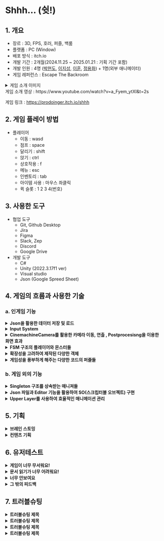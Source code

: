 # Shhh... (쉿!)

## 1. 개요
- 장르 : 3D, FPS, 호러, 퍼즐, 백룸
- 플랫폼 : PC (Window)
- 배포 방식 : itch.io
- 개발 기간 : 2개월(2024.11.25 ~ 2025.01.21 : 기획 기간 포함)
- 개발 인원 : 4명 (<a href="https://github.com/ParkHyeonDo">박현도</a>, <a href="https://github.com/jaund1ce">이지성</a>, <a href="https://github.com/leehun1997" title="GitHub Profile">이훈</a>, <a href="https://github.com/PRODOINGER">정용화</a>) + 1명(외부 애니메이터)
- 게임 레퍼런스 : Escape The Backroom
  
<details>
<summary> 게임 소개 이미지</summary>
  
<img src = "https://github.com/user-attachments/assets/71e916bb-7790-4fc9-80ef-7209f2fbbcc0">
<img src = "https://github.com/user-attachments/assets/1d92ed69-3c40-4a04-b154-c565caf942cf">

</details>
게임 소개 영상 : https://www.youtube.com/watch?v=a_Fyem_ytXI&t=2s

게임 링크 : https://prodoinger.itch.io/shhh

## 2. 게임 플레이 방법
- 플레이어
  - 이동 : wasd
  - 점프 : space
  - 달리기 : shift
  - 앉기 : ctrl
  - 상호작용 : f
  - 메뉴 : esc
  - 인벤토리 : tab
  - 아이템 사용 : 마우스 좌클릭
  - 퀵 슬롯 : 1 2 3 4(번호)

## 3. 사용한 도구
- 협업 도구
  - Git, Github Desktop
  - Jira
  - Figma
  - Slack, Zep
  - Discord
  - Google Drive
- 개발 도구
  - C#
  - Unity (2022.3.17f1 ver)
  - Visual studio
  - Json (Google Spreed Sheet)
## 4. 게임의 흐름과 사용한 기술
### a. 인게임 기능

<details>
<summary><b>Json을 활용한 데이터 저장 및 로드</b></summary>
<br>Save 버튼 클릭 시 각 저장하여야 하는 컴포넌트별로  하이어라키를 전체 탐색하여 저장될 객체를 찾습니다. 
<br>저장 할 해당 프리팹의 고유 키, 이름, 포지션 등을 딕셔너리로 저장하고 그 딕셔너리를 JsonData로 변환하여 고유의 파일로 저장합니다.  
<br>Load 버튼 클릭 시 해당 씬으로 변경되게 되며, Json으로 저장되어있는 파일을 딕셔너리로 변환 후 맵, 플레이어, 아이템, 적 등 순으로 프리팹을 생성하여 맵에 배치합니다. 
<br> 해당 프리팹에 변경점이 필요한 경우 Instantiate 시에 해당 컴포넌트의 값을 변경하여 생성합니다.

<br><br><img src = "https://github.com/user-attachments/assets/17a74ac7-d261-4b9f-a7a1-9944ad5e7fbf" width="400" height="300">
<img src = "https://github.com/user-attachments/assets/902022ef-bf39-4d73-9151-4907fdf187dc" width="400" height="300">
</details>

<details>
<summary><b> Input System  </b></summary>
<br>Input System 의 구독과 해제 기능을 사용하여 다른 스크립트들이 PlayerController 스크립트에 달린 Input system에 구독을 하는 방식입니다.
<br>한번의 입력으로 여러 수행이 가능하면서도, 특정 행동에서는 사용자가 예상 가능한 수행만 가능하도록 하였고, 
<br>플레이어가 존재하지 않는 등의 특수한 경우, 스스로 input system을 선언하여 사용하고 삭제하는 방식을 사용하였습니다.

  <br>( Shift를 누르면 statemachine을 변경하면서, 다른 스크립트의 값도 변경 // 인벤토리를 이용 중이거나 키패드와 상호작용 중일때 아이템의 사용이 불가능하게 만듦 )

<br><br><img src = "https://github.com/user-attachments/assets/ff9d8743-6ee7-4696-9ac5-1eada93613dc" width="400" height="300">
<img src = "https://github.com/user-attachments/assets/7c1b4873-1054-4730-9c9f-3b92d4ddb21e" width="400" height="300">

<br><br><img src = "https://github.com/user-attachments/assets/5d4c96ad-e88e-4044-bfdf-efd82a98b8d0" width="400" height="300">
<img src = "https://github.com/user-attachments/assets/7ad6b5cf-939c-40b7-b53f-c36b915632bd" width="400" height="300">
</details>

<details>
<summary><b> CinemachineCamera를 활용한 카메라 이동, 연출 , Postprocesisng을 이용한 화면 효과 </b></summary>
<br>CinemachineCamera를 활용하여 priority를 다르게 주는 등의 방식으로, 처음 게임을 플레이할 때 나오는 인트로나 죽을 때 나오는 점프스퀘어 등의 연출을 줍니다.
<br>또한, 현재 버전의 CinemachineCamera 에서는 Postprocesisng 적용 방식이 최신 버전과는 다르기 때문에 volume을 통해서 어안렌즈 등의 원하는 카메라 효과를 넣어주고 스테이지마다 다른 분위기를 연출하였습니다.

<br><br><img src = "https://github.com/user-attachments/assets/9d4d37cd-7f37-4008-8268-76172a53e86e" width="400" height="300">
<img src = "https://github.com/user-attachments/assets/b02de825-4e87-4a15-a695-1db617fbbc00" width="200" height="300">
<img src = "https://github.com/user-attachments/assets/36db8520-bda5-476d-80ea-3c27329c623b" width="200" height="300">
</details>

<details>
<summary><b> FSM 구조의 플레이어와 몬스터들  </b></summary>
<br>FSM은 플레이어와 몬스터들은 상태(State)와 전이(Transition)를 기반으로 동작합니다. 
<br>유한한 상태 집합에서 하나의 상태만 활성 상태로 유지되며, 특정 이벤트에 따라 상태가 전이됩니다. 
<br>상태의 변화는 특정 조건에서만 이루어지기 때문에 버그 발생의 여지가 적고, 이후에 플레이어나 몬스터에게 새로운 상태가 추가되더라도 쉽게 유지보수가 가능합니다.
  
<br><br><img src = "https://github.com/user-attachments/assets/d9698a27-66f7-43ef-9c97-ad5b4ea839ed" width="400" height="300"> 
<img src = "https://github.com/user-attachments/assets/a817495d-fe98-437e-8f65-299addc97581" width="400" height="300"> 
</details>

<details>
<summary><b> 확장성을 고려하여 제작된 다양한 객체 </b></summary>
<br>Items, Enemy, InteractableObjects 등 비슷한 분류로 나누어진 각 객체들은 Interface 또는 부모스크립트 Base 를 상속받아 기능의 독립성을 유지하되, 각 필요한 공통기능을 부여받고 있습니다.  
<br>또한 , 각 객체들이 공통의 부모로부터 상속을 받는경우, 검출이나 비교 등 이 코드적으로 간편해질수 있도록 고려하여 설계하였습니다.

<br><br><img src = "https://github.com/user-attachments/assets/ea207b59-386e-44d7-b5eb-4b95430774ee" width="400" height="300">
<img src = "https://github.com/user-attachments/assets/e4115b57-8804-4b08-98b9-1c691e4f2188" width="400" height="300"> 
</details>

<details>
<summary><b> 게임성을 풍부하게 해주는 다양한 코드의 퍼즐들 </b></summary>
<br>&nbsp; 키패드 퍼즐의 경우, Physics Raycaster 와 Event Trigger 를 활용한 인게임 3D Object 클릭 시스템을 구현하여 키조작을 구현하였습니다.
<br>Interact시 LED부분이 빛 날 수있도록 EMISSION을 컨트롤하거나 코루틴을 추가하여 깜빡이는 텍스트 연출을 추가하였습니다. 
<br>&nbsp; 락픽 퍼즐의 경우, 마우스의 Delta값을 받아 락픽의 각도를 조정합니다. 
<br>마우스 클릭시 유저의 락픽 각도와 정답 각도의 오차를 계산하여 오차가 많이 날 경우 많은 떨림과 함께 락픽이 부러지게 되며,  
<br>오차가 많이 나지 않을 경우 그 값을 정규화 하여 차이가 나는 정도에 따라 문고리 돌아가는 정도를 다르게 주어 유저가 어느정도 정답에 근접한지 식별하기 용이하도록 구현하였습니다.

<br><br><img src = "https://github.com/user-attachments/assets/0bb8fe8b-1b2a-490d-bdfa-c1223d0e2a07" width="400" height="300"> 
<img src = "https://github.com/user-attachments/assets/cd5723ca-42b6-4da7-a4bf-503bd3b9e6cf" width="400" height="300"> 
<br><br><img src = "https://github.com/user-attachments/assets/fea9d418-8a82-404d-aa1f-6aa66d7ffd14" width="400" height="100">
<img src = "https://github.com/user-attachments/assets/f646ae76-fe47-4f93-991d-c81521e95644" width="400" height="100">
</details>

### b. 게임 외의 기능

  
<details>
<summary><b> Singleton 구조를 상속받는 매니져들 </b></summary>  
<br>위의 확장성을 고려한 객체 설계 중 하나로, 기본적인 싱글톤 구조를 만들고 모든 매니저들이 이를 상속받아 필요에 따라서 쉽게 접근이 가능합니다. 
<br>또한, 각 스크립트에서 추가적인 선언이 필요하지 않아 메모리 관리 효율 증가도 기대 할 수 있습니다. 싱글톤을 상속받는 매니져들은 DontDestroyOnLoad 를 활용하여, 각 객체를 유지하고 유지보수를 고려하였습니다.
<br><br>(GameManger, SoundManger 등)

<br><br><img src = "https://github.com/user-attachments/assets/628f51ab-90dd-4020-a6d7-c7d79b8d40c5" width="400" height="300">
</details>

<details>
<summary><b> Json 파일과 Editor 기능을 활용하여 SO(스크립터블 오브젝트) 구현 </b></summary>
<br>기획자나 개발자가 추후에 아이템을 추가하거나 변경하기 편하게 미리 약속된 구조를 가진 SO를 만들고,
<br>Google Spread Sheet를 Json 파일 형식으로 전달해주면 Editior기능을 활용하여 만든 기능을 통해서 정보를 직접 변경하거나 추가할 필요 없이 데이터를 수정 및 저장할 수 있게 만들었습니다. 
<br>나중에 다른 SO 추가가 필요하면, 동일하게 정해진 SO방식를 만들고 그와 동일한 형식의 Json 파일을 전달해준다면 쉽게 해당 정보의 저장 및 수정을 쉽게 구현 할 수 있습니다. 
<br>또한, 추후 자주 변경 될 밸런스적인 레벨디자인 부분은 엑셀로 컨트롤하여 쉽게 수정할수 있도록 접근성을 고려하여 코드도 설계되었습니다.

<br><br><img src = "https://github.com/user-attachments/assets/c42cde95-1507-46ee-948c-e4e1f0b267ab" width="400" height="500"> 
<img src = "https://github.com/user-attachments/assets/3195c78a-16c2-4fd5-81d8-042ca1c97d68" width="400" height="150">  
</details>

<details>
<summary><b> Upper Layer를 사용하여 효율적인 매니메이션 관리 </b></summary>
<br>플레이어의 다양한 상태와 다양한 아이템에 따른 애니메이션을 경우의 수만큼 만들지 않고, 플레이어의 상체에 아이템 장착 시 우선적으로 적용할 upper layer를 적용하여 이후에 다른 상태와 아이템이 추가 되어도 적은 비용으로 추가 할 수 있게 만들었습니다. 

<br><br><img src = "https://github.com/user-attachments/assets/242cc470-bc8d-43e4-a012-f62aec5e02a9" alt="플레이어에 적용된 upper layer" width="400" height="300">
<img src = "https://github.com/user-attachments/assets/5d4c96ad-e88e-4044-bfdf-efd82a98b8d0" width="400" height="300">
</details>

## 5. 기획
<details>
<summary><b> 브레인 스토밍 </b></summary>
<img src = "https://github.com/user-attachments/assets/c7e95460-a396-4d2d-92c5-a698a928328c" width="400" height="300">
  
#### a. 시작
- EscapeTheBackroom이라는 레퍼런스를 찾아 이 게임처럼 만들기로 결정하였습니다.
<br>호러, FPS, 3D를 통합하여 해당 게임으로 결정하였습니다.

#### b. 핵심주제
- 플레이어에게 심리적 압박 및 공포감을 선사 해야 하며 이동을 위해 문서를 찾아 퍼즐을 푸는 방식으로 교체하게 되었습니다.
</details>
<details>
<summary><b>컨텐츠 기획</b></summary>
<br><img src = "https://github.com/user-attachments/assets/27f67100-79ca-4010-ae0f-14ced3a12a02" width="400" height="300">
<img src = "https://github.com/user-attachments/assets/c43c891f-d2ac-4f0e-aee1-3c6b10aa3cda" width="400" height="300">
<br><img src = "https://github.com/user-attachments/assets/ab9fc22a-d026-468d-b66a-b8c05ba0243a" width="400" height="300">
<img src = "https://github.com/user-attachments/assets/e96586d3-0b20-47b0-89e8-fee693aad3a0" width="400" height="300">
<br><img src = "https://github.com/user-attachments/assets/d777e52d-34d1-4b54-9f2d-b4d94ad08e3a" width="400" height="300">
<img src = "https://github.com/user-attachments/assets/40b9fcf0-36c4-4ab3-b963-cfce8fb612c4" width="400" height="300">
<br><img src = "https://github.com/user-attachments/assets/643399ec-0fbc-48b4-8ac6-4a7a21af4472" width="400" height="600">
</details>

## 6. 유저테스트
<details>
<summary><b> 게임이 너무 무서워요! </b></summary>
 "공포게임이면 당연히 무서워야 하는거 아닌가?" 라고 생각하는것이 일반적이라고 생각하였습니다.
문제는 피드백을 받아야하는데 이에 방해가 될정도로 무섭다는것때문에 대부분 게임에 일부만 해보고 무서워서 끄는 사람이 너무 많아 문제가 되었습니다.
<br>UX/UI나 코드적인 문제점은 고치도록 노력 할 수 있으나, 이 점은 마이너한 게임장르 선정에 한계라 여겨 컨셉을 유지하되 조심스럽게 레벨디자인을 변경하는 방식을 채택하였습니다.
</details>
<details>
<summary><b> 문서 읽기가 너무 어려워요! </b></summary>
이게임에 스토리텔링과 키패드 퍼즐을 담당하는 부분인 문서는 SCP재단에서 영감을 받아 보고서의 형식으로 만들어졌습니다.
<br>때문에 폰트가 작고 글이 매우 길어 몬스터 추격을 따돌리며 급하게 읽기에는 부적절한 형태의 정보전달 매개채가 되었습니다.
<br>그래서 기존에 형식을 지키는 선에서 최대한 폰트를 키우고 문장을 요약하여 가독성을 올리는 방향으로 바꿨습니다.
</details>
<details>
<summary><b> 너무 안보여요 </b></summary>
게임을 고전적인 공포게임을 레퍼런스 삼아 어둡고 불편하게 만들었습니다.
<br>다만 저희 팀원들은 게임 제작자의 입장이라 맵을 훤히 꿰고 있어 이를 잘 알고 있으나, 유저 입장에서는 동일한 공간의 연속과 매우 어두운 환경으로 인하여 원할히 플레이하기 어려웠습니다.
<br>이를 수정하기 위해 손전등의 밝기를 강하게 만들고 그래피티 또는 낙서와 같은 형식의 이정표를 맵에 넣게 되었습니다.
</details>
<details>
<summary><b> 그 밖의 피드백 </b></summary>
<br>약 60여개 이상의 다양한 피드백을 수용하여 수정하는 과정을 거쳤습니다.
<br><img src = "https://github.com/user-attachments/assets/86ae1e80-6e8a-43da-a773-b8823acd1cbe" width="400" height="300">
</details>


## 7. 트러블슈팅
<details>
<summary><b> 트러블슈팅 제목 </b></summary>
트러블슈팅 내용
<br>트러블슈팅 내용
<br>트러블슈팅 내용
</details>

<details>
<summary><b> 트러블슈팅 제목 </b></summary>
트러블슈팅 내용
<br>트러블슈팅 내용
<br>트러블슈팅 내용
</details>

<details>
<summary><b> 트러블슈팅 제목 </b></summary>
트러블슈팅 내용
<br>트러블슈팅 내용
<br>트러블슈팅 내용
</details>

<details>
<summary><b> 트러블슈팅 제목 </b></summary>
트러블슈팅 내용
<br>트러블슈팅 내용
<br>트러블슈팅 내용
</details>
